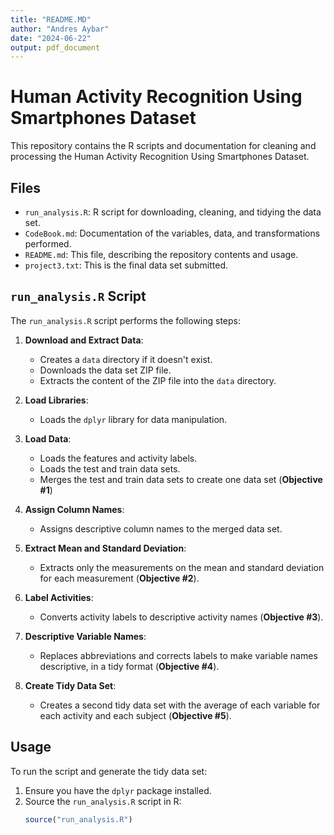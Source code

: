 ```yaml
---
title: "README.MD"
author: "Andres Aybar"
date: "2024-06-22"
output: pdf_document
---
```


# Human Activity Recognition Using Smartphones Dataset

This repository contains the R scripts and documentation for cleaning and processing the Human Activity Recognition Using Smartphones Dataset.

## Files

- `run_analysis.R`: R script for downloading, cleaning, and tidying the data set.
- `CodeBook.md`: Documentation of the variables, data, and transformations performed.
- `README.md`: This file, describing the repository contents and usage.
- `project3.txt`: This is the final data set submitted. 

## `run_analysis.R` Script

The `run_analysis.R` script performs the following steps:

1. **Download and Extract Data**:
   - Creates a `data` directory if it doesn't exist.
   - Downloads the data set ZIP file.
   - Extracts the content of the ZIP file into the `data` directory.

2. **Load Libraries**:
   - Loads the `dplyr` library for data manipulation.


3. **Load Data**:
   - Loads the features and activity labels.
   - Loads the test and train data sets.
   - Merges the test and train data sets to create one data set (**Objective #1**)


4. **Assign Column Names**:
   - Assigns descriptive column names to the merged data set.


5. **Extract Mean and Standard Deviation**:
   - Extracts only the measurements on the mean and standard deviation
   for each measurement (**Objective #2**).


6. **Label Activities**:
   - Converts activity labels to descriptive activity names (**Objective #3**).


7. **Descriptive Variable Names**:
   - Replaces abbreviations and corrects labels to make variable names descriptive, in a tidy format (**Objective #4**).


8. **Create Tidy Data Set**:
   - Creates a second tidy data set with the average of each variable for each activity and each subject (**Objective #5**).
  
  

## Usage

To run the script and generate the tidy data set:

1. Ensure you have the `dplyr` package installed.
2. Source the `run_analysis.R` script in R:
   ```r
   source("run_analysis.R")
